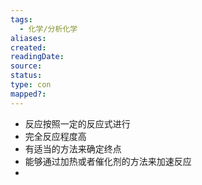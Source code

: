```yaml
---
tags:
  - 化学/分析化学
aliases: 
created: 
readingDate: 
source: 
status: 
type: con
mapped?:
---
```

- 反应按照一定的反应式进行
- 完全反应程度高
- 有适当的方法来确定终点
- 能够通过加热或者催化剂的方法来加速反应
- 